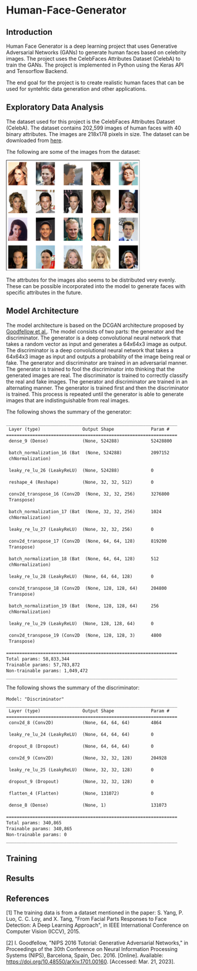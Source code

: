 # Human-Face-Generator

## Introduction

Human Face Generator is a deep learning project that uses Generative Adversarial Networks (GANs) to generate human faces based on celebrity images. The project uses the CelebFaces Attributes Dataset (CelebA) to train the GANs. The project is implemented in Python using the Keras API and Tensorflow Backend.

The end goal for the project is to create realistic human faces that can be used for syntehtic data generation and other applications.

## Exploratory Data Analysis

The dataset used for this project is the CelebFaces Attributes Dataset (CelebA). The dataset contains 202,599 images of human faces with 40 binary attributes. The images are 218x178 pixels in size. The dataset can be downloaded from [here](http://mmlab.ie.cuhk.edu.hk/projects/CelebA.html).

The following are some of the images from the dataset:

[<img src=images/faces.png height=300>](images/faces.png)

The attrbutes for the images also seems to be distributed very evenly. These can be possible incorporated into the model to generate faces with specific attributes in the future.

## Model Architecture

The model architecture is based on the DCGAN architecture proposed by [Goodfellow et al.](https://arxiv.org/abs/1511.06434). The model consists of two parts: the generator and the discriminator. The generator is a deep convolutional neural network that takes a random vector as input and generates a 64x64x3 image as output. The discriminator is a deep convolutional neural network that takes a 64x64x3 image as input and outputs a probability of the image being real or fake. The generator and discriminator are trained in an adversarial manner. The generator is trained to fool the discriminator into thinking that the generated images are real. The discriminator is trained to correctly classify the real and fake images. The generator and discriminator are trained in an alternating manner. The generator is trained first and then the discriminator is trained. This process is repeated until the generator is able to generate images that are indistinguishable from real images.

The following shows the summary of the generator:

```Model: "Generator"
_________________________________________________________________
 Layer (type)                Output Shape              Param #   
=================================================================
 dense_9 (Dense)             (None, 524288)            52428800  
                                                                 
 batch_normalization_16 (Bat  (None, 524288)           2097152   
 chNormalization)                                                
                                                                 
 leaky_re_lu_26 (LeakyReLU)  (None, 524288)            0         
                                                                 
 reshape_4 (Reshape)         (None, 32, 32, 512)       0         
                                                                 
 conv2d_transpose_16 (Conv2D  (None, 32, 32, 256)      3276800   
 Transpose)                                                      
                                                                 
 batch_normalization_17 (Bat  (None, 32, 32, 256)      1024      
 chNormalization)                                                
                                                                 
 leaky_re_lu_27 (LeakyReLU)  (None, 32, 32, 256)       0         
                                                                 
 conv2d_transpose_17 (Conv2D  (None, 64, 64, 128)      819200    
 Transpose)                                                      
                                                                 
 batch_normalization_18 (Bat  (None, 64, 64, 128)      512       
 chNormalization)                                                
                                                                 
 leaky_re_lu_28 (LeakyReLU)  (None, 64, 64, 128)       0         
                                                                 
 conv2d_transpose_18 (Conv2D  (None, 128, 128, 64)     204800    
 Transpose)                                                      
                                                                 
 batch_normalization_19 (Bat  (None, 128, 128, 64)     256       
 chNormalization)                                                
                                                                 
 leaky_re_lu_29 (LeakyReLU)  (None, 128, 128, 64)      0         
                                                                 
 conv2d_transpose_19 (Conv2D  (None, 128, 128, 3)      4800      
 Transpose)                                                      
                                                                 
=================================================================
Total params: 58,833,344
Trainable params: 57,783,872
Non-trainable params: 1,049,472
_________________________________________________________________
```

The following shows the summary of the discriminator:

```
Model: "Discriminator"
_________________________________________________________________
 Layer (type)                Output Shape              Param #   
=================================================================
 conv2d_8 (Conv2D)           (None, 64, 64, 64)        4864      
                                                                 
 leaky_re_lu_24 (LeakyReLU)  (None, 64, 64, 64)        0         
                                                                 
 dropout_8 (Dropout)         (None, 64, 64, 64)        0         
                                                                 
 conv2d_9 (Conv2D)           (None, 32, 32, 128)       204928    
                                                                 
 leaky_re_lu_25 (LeakyReLU)  (None, 32, 32, 128)       0         
                                                                 
 dropout_9 (Dropout)         (None, 32, 32, 128)       0         
                                                                 
 flatten_4 (Flatten)         (None, 131072)            0         
                                                                 
 dense_8 (Dense)             (None, 1)                 131073    
                                                                 
=================================================================
Total params: 340,865
Trainable params: 340,865
Non-trainable params: 0
_________________________________________________________________
```

## Training

## Results

## References
[1] The training data is from a dataset mentioned in the paper: S. Yang, P. Luo, C. C. Loy, and X. Tang, "From Facial Parts Responses to Face Detection: A Deep Learning Approach", in IEEE International Conference on Computer Vision (ICCV), 2015.

[2] I. Goodfellow, "NIPS 2016 Tutorial: Generative Adversarial Networks," in Proceedings of the 30th Conference on Neural Information Processing Systems (NIPS), Barcelona, Spain, Dec. 2016. [Online]. Available: https://doi.org/10.48550/arXiv.1701.00160. [Accessed: Mar. 21, 2023].
